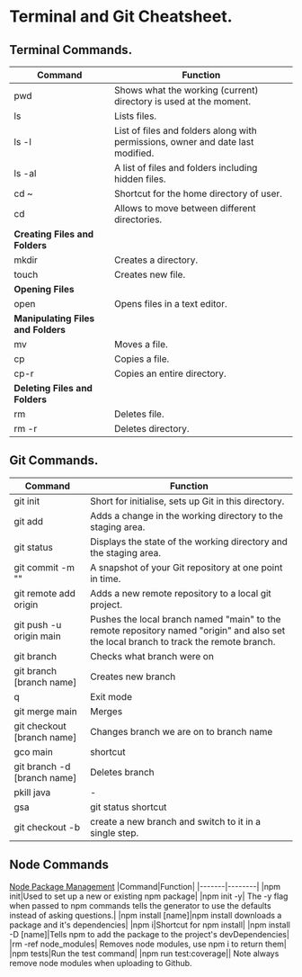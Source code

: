 # Terminal and Git Cheatsheet.

## Terminal Commands.

|Command|Function|
|-------|--------|
|pwd|Shows what the working (current) directory is used at the moment.|
|ls|Lists files.|
|ls -l|List of files and folders along with permissions, owner and date last modified.|
|ls -al|A list of files and folders including hidden files.|
|cd ~ |Shortcut for the home directory of user.|
|cd|Allows to move between different directories.|
|**Creating Files and Folders**|
|mkdir|Creates a directory.|
|touch|Creates new file.|
|**Opening Files**|
|open|Opens files in a text editor. |
|**Manipulating Files and Folders**|
|mv|Moves a file.|
|cp|Copies a file.|
|cp-r|Copies an entire directory.|
|**Deleting Files and Folders**|
|rm|Deletes file.|
|rm -r|Deletes directory.|


## Git Commands.

|Command|Function|
|-------|--------|
|git init|Short for initialise, sets up Git in this directory.|
|git add |Adds a change in the working directory to the staging area.|
|git status |Displays the state of the working directory and the staging area.|
|git commit -m ""|A snapshot of your Git repository at one point in time.|
|git remote add origin| Adds a new remote repository to a local git project.|
|git push -u origin main|Pushes the local branch named "main" to the remote repository named "origin" and also set the local branch to track the remote branch.|
|git branch |Checks what branch were on|
|git branch [branch name]|Creates new branch|
|q|Exit mode|
|git merge main | Merges |
|git checkout [branch name] |Changes branch we are on to branch name|
|gco main|shortcut|
|git branch -d [branch name]|Deletes branch|
|pkill java |-|
|gsa|git status shortcut|
|git checkout -b|create a new branch and switch to it in a single step.|

## Node Commands
[Node Package Management](https://www.npmjs.com/)
|Command|Function|
|-------|--------|
|npm init|Used to set up a new or existing npm package|
|npm init -y| The -y flag when passed to npm commands tells the generator to use the defaults instead of asking questions.|
|npm install [name]|npm install downloads a package and it's dependencies|
|npm i|Shortcut for npm install|
|npm install -D [name]|Tells npm to add the package to the project's devDependencies|
|rm -ref node_modules| Removes node modules, use npm i to return them|
|npm tests|Run the test command|
|npm run test:coverage||
Note always remove node modules when uploading to Github.

